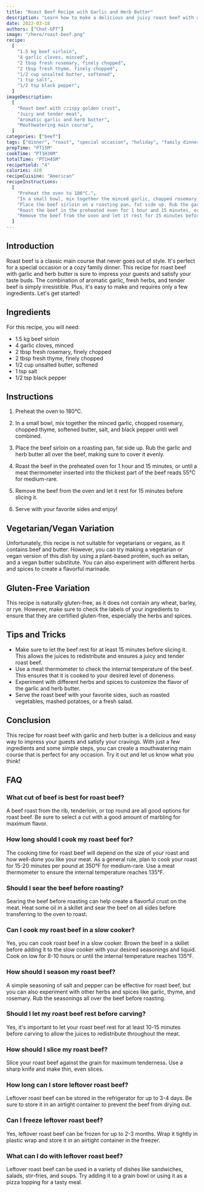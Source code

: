 ```yaml
---
title: "Roast Beef Recipe with Garlic and Herb Butter"
description: "Learn how to make a delicious and juicy roast beef with a flavorful garlic and herb butter. Perfect for a special occasion or a cozy family dinner."
date: 2022-03-18
authors: ["Chat-GPT"]
image: "/hero/roast-beef.png"
recipe:
  [
    "1.5 kg beef sirloin",
    "4 garlic cloves, minced",
    "2 tbsp fresh rosemary, finely chopped",
    "2 tbsp fresh thyme, finely chopped",
    "1/2 cup unsalted butter, softened",
    "1 tsp salt",
    "1/2 tsp black pepper",
  ]
imageDescription:
  [
    "Roast beef with crispy golden crust",
    "Juicy and tender meat",
    "Aromatic garlic and herb butter",
    "Mouthwatering main course",
  ]
categories: ["beef"]
tags: ["dinner", "roast", "special occasion", "holiday", "family dinner"]
prepTime: "PT15M"
cookTime: "PT1H30M"
totalTime: "PT1H45M"
recipeYield: "4"
calories: 420
recipeCuisine: "American"
recipeInstructions:
  [
    "Preheat the oven to 180°C.",
    "In a small bowl, mix together the minced garlic, chopped rosemary, chopped thyme, softened butter, salt, and black pepper until well combined.",
    "Place the beef sirloin on a roasting pan, fat side up. Rub the garlic and herb butter all over the beef, making sure to cover it evenly.",
    "Roast the beef in the preheated oven for 1 hour and 15 minutes, or until a meat thermometer inserted into the thickest part of the beef reads 55°C for medium-rare.",
    "Remove the beef from the oven and let it rest for 15 minutes before slicing it. Serve with your favorite sides and enjoy!",
  ]
---
```


## Introduction

Roast beef is a classic main course that never goes out of style. It's perfect for a special occasion or a cozy family dinner. This recipe for roast beef with garlic and herb butter is sure to impress your guests and satisfy your taste buds. The combination of aromatic garlic, fresh herbs, and tender beef is simply irresistible. Plus, it's easy to make and requires only a few ingredients. Let's get started!

## Ingredients

For this recipe, you will need:

- 1.5 kg beef sirloin
- 4 garlic cloves, minced
- 2 tbsp fresh rosemary, finely chopped
- 2 tbsp fresh thyme, finely chopped
- 1/2 cup unsalted butter, softened
- 1 tsp salt
- 1/2 tsp black pepper

## Instructions

1. Preheat the oven to 180°C.

2. In a small bowl, mix together the minced garlic, chopped rosemary, chopped thyme, softened butter, salt, and black pepper until well combined.

3. Place the beef sirloin on a roasting pan, fat side up. Rub the garlic and herb butter all over the beef, making sure to cover it evenly.

4. Roast the beef in the preheated oven for 1 hour and 15 minutes, or until a meat thermometer inserted into the thickest part of the beef reads 55°C for medium-rare.

5. Remove the beef from the oven and let it rest for 15 minutes before slicing it.

6. Serve with your favorite sides and enjoy!

## Vegetarian/Vegan Variation

Unfortunately, this recipe is not suitable for vegetarians or vegans, as it contains beef and butter. However, you can try making a vegetarian or vegan version of this dish by using a plant-based protein, such as seitan, and a vegan butter substitute. You can also experiment with different herbs and spices to create a flavorful marinade.

## Gluten-Free Variation

This recipe is naturally gluten-free, as it does not contain any wheat, barley, or rye. However, make sure to check the labels of your ingredients to ensure that they are certified gluten-free, especially the herbs and spices.

## Tips and Tricks

- Make sure to let the beef rest for at least 15 minutes before slicing it. This allows the juices to redistribute and ensures a juicy and tender roast beef.
- Use a meat thermometer to check the internal temperature of the beef. This ensures that it is cooked to your desired level of doneness.
- Experiment with different herbs and spices to customize the flavor of the garlic and herb butter.
- Serve the roast beef with your favorite sides, such as roasted vegetables, mashed potatoes, or a fresh salad.

## Conclusion

This recipe for roast beef with garlic and herb butter is a delicious and easy way to impress your guests and satisfy your cravings. With just a few ingredients and some simple steps, you can create a mouthwatering main course that is perfect for any occasion. Try it out and let us know what you think!

## FAQ

### What cut of beef is best for roast beef?

A beef roast from the rib, tenderloin, or top round are all good options for roast beef. Be sure to select a cut with a good amount of marbling for maximum flavor.

### How long should I cook my roast beef for?

The cooking time for roast beef will depend on the size of your roast and how well-done you like your meat. As a general rule, plan to cook your roast for 15-20 minutes per pound at 350°F for medium-rare. Use a meat thermometer to ensure the internal temperature reaches 135°F.

### Should I sear the beef before roasting?

Searing the beef before roasting can help create a flavorful crust on the meat. Heat some oil in a skillet and sear the beef on all sides before transferring to the oven to roast.

### Can I cook my roast beef in a slow cooker?

Yes, you can cook roast beef in a slow cooker. Brown the beef in a skillet before adding it to the slow cooker with your desired seasonings and liquid. Cook on low for 8-10 hours or until the internal temperature reaches 135°F.

### How should I season my roast beef?

A simple seasoning of salt and pepper can be effective for roast beef, but you can also experiment with other herbs and spices like garlic, thyme, and rosemary. Rub the seasonings all over the beef before roasting.

### Should I let my roast beef rest before carving?

Yes, it's important to let your roast beef rest for at least 10-15 minutes before carving to allow the juices to redistribute throughout the meat.

### How should I slice my roast beef?

Slice your roast beef against the grain for maximum tenderness. Use a sharp knife and make thin, even slices.

### How long can I store leftover roast beef?

Leftover roast beef can be stored in the refrigerator for up to 3-4 days. Be sure to store it in an airtight container to prevent the beef from drying out.

### Can I freeze leftover roast beef?

Yes, leftover roast beef can be frozen for up to 2-3 months. Wrap it tightly in plastic wrap and store it in an airtight container in the freezer.

### What can I do with leftover roast beef?

Leftover roast beef can be used in a variety of dishes like sandwiches, salads, stir-fries, and soups. Try adding it to a grain bowl or using it as a pizza topping for a tasty meal.
